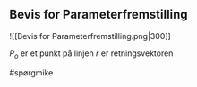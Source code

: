 ## Bevis for Parameterfremstilling

![[Bevis for Parameterfremstilling.png|300]]

$P_o$ er et punkt på linjen
$r$ er retningsvektoren

#spørgmike 
